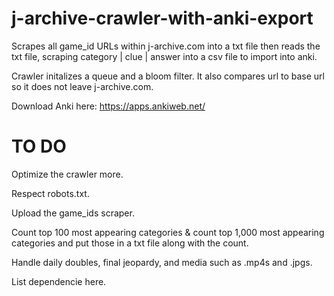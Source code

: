 # j-archive-crawler-with-anki-export
Scrapes all game_id URLs within j-archive.com into a txt file then reads the txt file, scraping category | clue | answer into a csv file to import into anki.

Crawler initalizes a queue and a bloom filter. It also compares url to base url so it does not leave j-archive.com.

Download Anki here: https://apps.ankiweb.net/

# TO DO
Optimize the crawler more.

Respect robots.txt.

Upload the game_ids scraper.

Count top 100 most appearing categories & count top 1,000 most appearing categories and put those in a txt file along with the count.

Handle daily doubles, final jeopardy, and media such as .mp4s and .jpgs.

List dependencie here.
